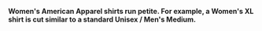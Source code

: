 <p><b>Women's American Apparel shirts run petite. For example, a Women's XL shirt is cut similar to a standard Unisex / Men's Medium.</b></p>
